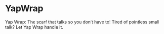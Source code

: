 # YapWrap
Yap Wrap: The scarf that talks so you don’t have to! Tired of pointless small talk? Let Yap Wrap handle it. 
